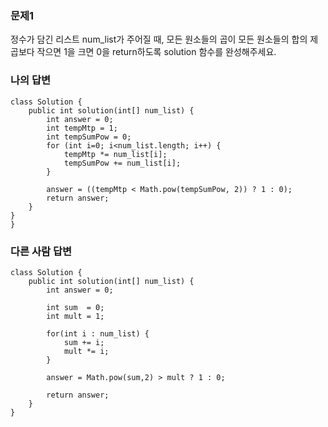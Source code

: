 ### 문제1
정수가 담긴 리스트 num_list가 주어질 때, 모든 원소들의 곱이 모든 원소들의 합의 제곱보다 작으면 1을 크면 0을 return하도록 solution 함수를 완성해주세요.

### 나의 답변
```
class Solution {
    public int solution(int[] num_list) {
        int answer = 0;
        int tempMtp = 1;
        int tempSumPow = 0;
        for (int i=0; i<num_list.length; i++) {
            tempMtp *= num_list[i];
            tempSumPow += num_list[i];
        }
        
        answer = ((tempMtp < Math.pow(tempSumPow, 2)) ? 1 : 0);
        return answer;
    }
}
}
```

### 다른 사람 답변
```
class Solution {
    public int solution(int[] num_list) {
        int answer = 0;

        int sum  = 0;
        int mult = 1;

        for(int i : num_list) {
            sum += i;
            mult *= i;
        }

        answer = Math.pow(sum,2) > mult ? 1 : 0;

        return answer;
    }
}
```
